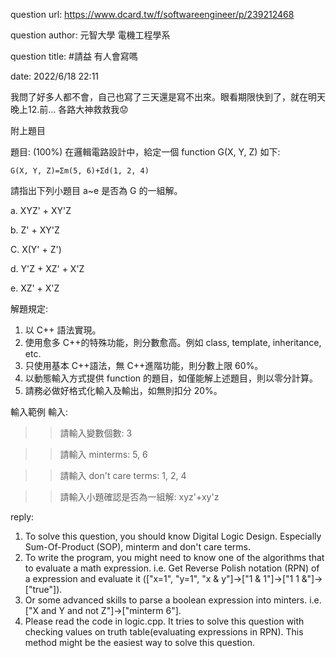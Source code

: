 question url: https://www.dcard.tw/f/softwareengineer/p/239212468

question author: 元智大學 電機工程學系

question title: #請益 有人會寫嗎

date: 2022/6/18 22:11

我問了好多人都不會，自己也寫了三天還是寫不出來。眼看期限快到了，就在明天晚上12.前...
各路大神救救我😟

附上題目

題目:
(100%) 在邏輯電路設計中，給定一個 function G(X, Y, Z) 如下:

	G(X, Y, Z)=Σm(5, 6)+Σd(1, 2, 4)

請指出下列小題目 a~e 是否為 G 的一組解。

a. XYZ' + XY'Z

b. Z' + XY'Z

C. X(Y' + Z')

d. Y'Z + XZ' + X'Z

e. XZ' + X'Z

解題規定:
1. 以 C++ 語法實現。
2. 使用愈多 C++的特殊功能，則分數愈高。例如 class, template, inheritance, etc.
3. 只使用基本 C++語法，無 C++進階功能，則分數上限 60%。
4. 以動態輸入方式提供 function 的題目，如僅能解上述題目，則以零分計算。
5. 請務必做好格式化輸入及輸出，如無則扣分 20%。

輸入範例
輸入:
>> 請輸入變數個數: 3

>> 請輸入 minterms: 5, 6

>> 請輸入 don't care terms: 1, 2, 4

>> 請輸入小題確認是否為一組解: xyz'+xy'z


reply:
1. To solve this question, you should know Digital Logic Design. Especially Sum-Of-Product (SOP), minterm and don't care terms.
2. To write the program, you might need to know one of the algorithms that to evaluate a math expression. i.e. Get Reverse Polish notation (RPN) of a expression and evaluate it (["x=1", "y=1", "x & y"]->["1 & 1"]->["1 1 &"]->["true"]). 
3. Or some advanced skills to parse a boolean expression into minters. i.e. ["X and Y and not Z"]->["minterm 6"].
4. Please read the code in logic.cpp. It tries to solve this question with checking values on truth table(evaluating expressions in RPN). This method might be the easiest way to solve this question.
